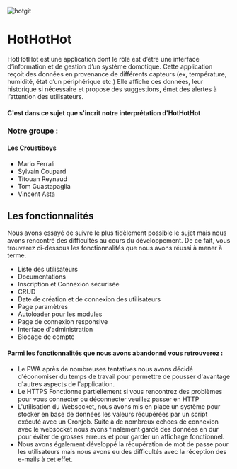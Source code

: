 ![hotgit](https://user-images.githubusercontent.com/62051465/153775408-8911c055-5e8e-4653-a1bc-64a47f364c08.png)

# HotHotHot
HotHotHot est une application dont le rôle est d’être une interface d’information et 
de gestion d’un système domotique. 
Cette application reçoit des données en provenance de différents capteurs (ex, 
température, humidité, état d’un périphérique etc.) 
Elle affiche ces données, leur historique si nécessaire et propose des suggestions, 
émet des alertes à l’attention des utilisateurs. 

#### C'est dans ce sujet que s'incrit notre interprétation d'HotHotHot

### Notre groupe :
#### Les Croustiboys
- Mario Ferrali 
- Sylvain Coupard
- Titouan Reynaud
- Tom Guastapaglia
- Vincent Asta
 
 ## Les fonctionnalités
 Nous avons essayé de suivre le plus fidèlement possible le sujet mais nous avons rencontré des difficultés au cours du développement.
 De ce fait, vous trouverez ci-dessous les fonctionnalités que nous avons réussi à mener à terme. 

 - Liste des utilisateurs
 - Documentations
 - Inscription et Connexion sécurisée
 - CRUD
 - Date de création et de connexion des utilisateurs
 - Page paramètres
 - Autoloader pour les modules
 - Page de connexion responsive
 - Interface d'administration
 - Blocage de compte

 #### Parmi les fonctionnalités que nous avons abandonné vous retrouverez : 
 - Le PWA après de nombreuses tentatives nous avons décidé d'économiser du temps de travail pour permettre de pousser d'avantage d'autres aspects de l'application.
 - Le HTTPS Fonctionne partiellement si vous rencontrez des problèmes pour vous connecter ou déconnecter veuillez passer en HTTP
 - L'utilisation du Websocket, nous avons mis en place un système pour stocker en base de données les valeurs récupérées par un script exécuté avec un Cronjob. Suite à de nombreux echecs de connexion avec le websocket nous avons finalement gardé des données en dur pour éviter de grosses erreurs et pour garder un affichage fonctionnel.
 - Nous avons également développé la récupération de mot de passe pour les utilisateurs mais nous avons eu des difficultés avec la réception des e-mails à cet effet.
